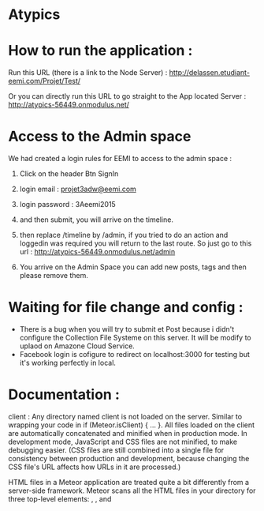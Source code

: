 # Atypics

# How to run the application :

Run this URL (there is a link to the Node Server) : http://delassen.etudiant-eemi.com/Projet/Test/   

Or you can directly run this URL to go straight to the App located Server : http://atypics-56449.onmodulus.net/

# Access to the Admin space
We had created a login rules for EEMI to access to the admin space :

1) Click on the header Btn SignIn

2) login email : projet3adw@eemi.com 

3) login password : 3Aeemi2015

4) and then submit, you will arrive on the timeline.

5) then replace /timeline by /admin, if you tried to do an action and loggedin was required you will return to the last route. So just go to this url : http://atypics-56449.onmodulus.net/admin

6) You arrive on the Admin Space you can add new posts, tags and then please remove them.



# Waiting for file change and config :
- There is a bug when you will try to submit et Post because i didn't configure the Collection File Systeme on this server. 
  It will be modify to uplaod on Amazone Cloud Service.
- Facebook login is cofigure to redirect on localhost:3000 for testing but it's working perfectly in local.









# Documentation :

client :
Any directory named client is not loaded on the server. Similar to wrapping your code in if (Meteor.isClient) { ... }. All files loaded on the client are automatically concatenated and minified when in production mode. In development mode, JavaScript and CSS files are not minified, to make debugging easier. (CSS files are still combined into a single file for consistency between production and development, because changing the CSS file's URL affects how URLs in it are processed.)
    
HTML files in a Meteor application are treated quite a bit differently from a server-side framework. Meteor scans all the HTML files in your directory for three top-level elements: <head>, <body>, and <template>. The head and body sections are separately concatenated into a single head and body, which are transmitted to the client on initial page load.
    
server :

Any directory named server is not loaded on the client. Similar to wrapping your code in if (Meteor.isServer) { ... }, except the client never even receives the code. Any sensitive code that you don't want served to the client, such as code containing passwords or authentication mechanisms, should be kept in the server directory.

Meteor gathers all your JavaScript files, excluding anything under the client, public, and private subdirectories, and loads them into a Node.js server instance. In Meteor, your server code runs in a single thread per request, not in the asynchronous callback style typical of Node. We find the linear execution model a better fit for the typical server code in a Meteor application.

public :

All files inside a top-level directory called public are served as-is to the client. When referencing these assets, do not include public/ in the URL, write the URL as if they were all in the top level. For example, reference public/bg.png as <img src='/bg.png' />. This is the best place for favicon.ico, robots.txt, and similar files.

private :

All files inside a top-level directory called private are only accessible from server code and can be loaded via the Assets API. This can be used for private data files and any files that are in your project directory that you don't want to be accessible from the outside.

client/compatibility :

This folder is for compatibility JavaScript libraries that rely on variables declared with var at the top level being exported as globals. Files in this directory are executed without being wrapped in a new variable scope. These files are executed before other client-side JavaScript files.


Technologies :
Meteor Js
Cordova
PhoneGap
Node Js

Programming languages :
JavaScript
CoffeScript
Json, Bson, Ejson

Database:
NoSql
MongoDB
MiniMongo

Deploy server:
Modulus

Deploy Database:
Compose

Deploy iOS:
Emulator

Deploy Android:
Emulator

atmospherejs.com is a web plateform where meteor developers are deploying packages and it’s the best way to discover reliable Meteor packages to install in meteor apps.

# Packages :

///// Meteor Base Packages /////

standard-minifiers

meteor-base

mobile-experience

mongo

blaze-html-templates

session

jquery

tracker

logging

reload

random

ejson

spacebars

check

less

underscore

templating

reactive-var

email

coffeescript

 ///// Meteor Front End /////
natestrauser:animate-css
fortawesome:fontawesome
twbs:bootstrap

///// Meteor Accounts /////

useraccounts:core

accounts-base

accounts-password

useraccounts:bootstrap

cunneen:mailgun

useraccounts:iron-routing

accounts-ui

service-configuration

accounts-facebook

accounts-google

accounts-twitter

bozhao:accounts-instagram

 ///// Meteor Router /////

iron:router@1.0.0

zimme:iron-router-active

 ///// Meteor Forms && MongoDB /////

aldeed:collection2

aldeed:autoform

reywood:publish-composite

matb33:collection-hooks

momentjs:moment

lukemadera:autoform-googleplace

dburles:collection-helpers

 ///// Meteor Forms && MongoDB File FS /////

yogiben:autoform-file

cfs:standard-packages

cfs:gridfs

cfs:ui

 ///// Meteor Security /////

alanning:roles

 ///// Meteor Admin /////

yogiben:admin

 ///// Meteor Search /////

matteodem:easy-search

 ///// Meteor Alert - Notif /////

juliancwirko:s-alert

juliancwirko:s-alert-stackslide

 ///// Meteor JavaScript Lib /////

underscorestring:underscore.string

 ///// Meteor DEV Helpfull Packages /////

meteortoys:allthings

 ///// Meteor SEO /////

yasinuslu:blaze-meta

 ///// Meteor SERVER /////

cmather:handlebars-server@0.2.0


Routes, main templates and views :

Available without login :
Home Page : 
Display top models and photographers, with latest posts.

Timeline :

Display latest 10 posts and projects create by users, search engine input.

SignIn :
SignIn with standard fields, or with Facebook, instagram, twitter and google.

SignUp :
SignUp with standard fields, or with Facebook, instagram, twitter and google.
Set defaults datas after submit.

Forgot Password

Resend Email verification

Choose profile type (Model, Photographer, Other) :
Only accessible after signUp, display 3 buttons with datas actions onClick, update the Users collection and init the profile Collection (Model, Photographer, Other).

Profile Model :
Display public model datas and associate posts. If current User is on his own profile he can update it.

Profile Photographer :
Display public photographer datas and associate posts. If current User is on his own profile he can update it.

Privacy
Terme of use


